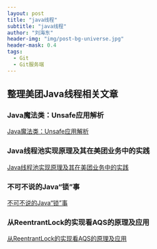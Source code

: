 ```yaml
---
layout: post
title: "java线程"
subtitle: "java线程"
author: "刘海东"
header-img: "img/post-bg-universe.jpg"
header-mask: 0.4
tags:
  - Git
  - Git服务端
---
```



## 整理美团Java线程相关文章

### Java魔法类：Unsafe应用解析
[Java魔法类：Unsafe应用解析](https://tech.meituan.com/2019/02/14/talk-about-java-magic-class-unsafe.html)

### Java线程池实现原理及其在美团业务中的实践
[Java线程池实现原理及其在美团业务中的实践](https://tech.meituan.com/2020/04/02/java-pooling-pratice-in-meituan.html)

### 不可不说的Java“锁”事
[不可不说的Java“锁”事](https://mp.weixin.qq.com/s?__biz=MjM5NjQ5MTI5OA==&mid=2651749434&idx=3&sn=5ffa63ad47fe166f2f1a9f604ed10091&chksm=bd12a5778a652c61509d9e718ab086ff27ad8768586ea9b38c3dcf9e017a8e49bcae3df9bcc8&scene=38#wechat_redirect)

### 从ReentrantLock的实现看AQS的原理及应用
[从ReentrantLock的实现看AQS的原理及应用](https://tech.meituan.com/2019/12/05/aqs-theory-and-apply.html)




